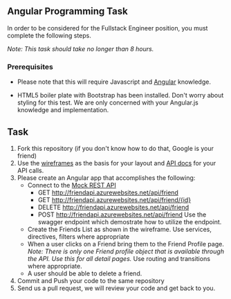 ## Angular Programming Task

In order to be considered for the Fullstack Engineer position, you must complete the following steps. 

*Note: This task should take no longer than 8 hours.*

### Prerequisites

- Please note that this will require Javascript and [Angular](https://angularjs.org) knowledge. 

- HTML5 boiler plate with Bootstrap has been installed. Don't worry about styling for this test. We are only concerned with your Angular.js knowledge and implementation. 

## Task

1. Fork this repository (if you don't know how to do that, Google is your friend)
2. Use the [wireframes](example.png) as the basis for your layout and [API docs](http://friendapi.azurewebsites.net/swagger/) for your API calls.
3. Please create an Angular app that accomplishes the following:
	- Connect to the [Mock REST API](http://friendapi.azurewebsites.net/api/)
		- GET http://friendapi.azurewebsites.net/api/friend
		- GET http://friendapi.azurewebsites.net/api/friend/{id}
		- DELETE http://friendapi.azurewebsites.net/api/friend
		- POST http://friendapi.azurewebsites.net/api/friend
		Use the swagger endpoint which demostrate how to utilize the endpoint.
	- Create the Friends List as shown in the wireframe. Use services, directives, filters where appropriate
	- When a user clicks on a Friend bring them to the Friend Profile page. *Note: There is only one Friend profile object that is available through the API. Use this for all detail pages.* Use routing and transitions where appropriate.
	- A user should be able to delete a friend.
4. Commit and Push your code to the same repository
5. Send us a pull request, we will review your code and get back to you.